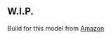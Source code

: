 ## W.I.P.

Build for this model from [Amazon](https://www.amazon.de/dp/B0CD1H72HJ?ref=ppx_yo2ov_dt_b_fed_asin_titlehttps:/)
